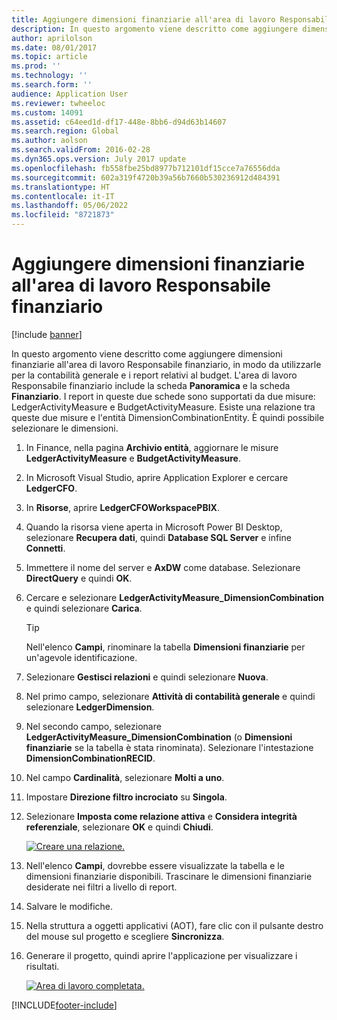 ```yaml
---
title: Aggiungere dimensioni finanziarie all'area di lavoro Responsabile finanziario
description: In questo argomento viene descritto come aggiungere dimensioni finanziarie all'area di lavoro Responsabile finanziario, in modo da utilizzarle per la contabilità generale e i report relativi al budget.
author: aprilolson
ms.date: 08/01/2017
ms.topic: article
ms.prod: ''
ms.technology: ''
ms.search.form: ''
audience: Application User
ms.reviewer: twheeloc
ms.custom: 14091
ms.assetid: c64eed1d-df17-448e-8bb6-d94d63b14607
ms.search.region: Global
ms.author: aolson
ms.search.validFrom: 2016-02-28
ms.dyn365.ops.version: July 2017 update
ms.openlocfilehash: fb558fbe25bd8977b712101df15cce7a76556dda
ms.sourcegitcommit: 602a319f4720b39a56b7660b530236912d484391
ms.translationtype: HT
ms.contentlocale: it-IT
ms.lasthandoff: 05/06/2022
ms.locfileid: "8721873"
---
```

# <a name="add-financial-dimensions-to-the-cfo-workspace"></a>Aggiungere dimensioni finanziarie all'area di lavoro Responsabile finanziario

[!include [banner](../includes/banner.md)]

In questo argomento viene descritto come aggiungere dimensioni finanziarie all'area di lavoro Responsabile finanziario, in modo da utilizzarle per la contabilità generale e i report relativi al budget. L'area di lavoro Responsabile finanziario include la scheda **Panoramica** e la scheda **Finanziario**. I report in queste due schede sono supportati da due misure: LedgerActivityMeasure e BudgetActivityMeasure. Esiste una relazione tra queste due misure e l'entità DimensionCombinationEntity. È quindi possibile selezionare le dimensioni.

1. In Finance, nella pagina **Archivio entità**, aggiornare le misure **LedgerActivityMeasure** e **BudgetActivityMeasure**.
2. In Microsoft Visual Studio, aprire Application Explorer e cercare **LedgerCFO**.
3. In **Risorse**, aprire **LedgerCFOWorkspacePBIX**.
4. Quando la risorsa viene aperta in Microsoft Power BI Desktop, selezionare **Recupera dati**, quindi **Database SQL Server** e infine **Connetti**.
5. Immettere il nome del server e **AxDW** come database. Selezionare **DirectQuery** e quindi **OK**.
6. Cercare e selezionare **LedgerActivityMeasure\_DimensionCombination** e quindi selezionare **Carica**.

    > [!TIP]
    > Nell'elenco **Campi**, rinominare la tabella **Dimensioni finanziarie** per un'agevole identificazione.

7. Selezionare **Gestisci relazioni** e quindi selezionare **Nuova**.
8. Nel primo campo, selezionare **Attività di contabilità generale** e quindi selezionare **LedgerDimension**.
9. Nel secondo campo, selezionare **LedgerActivityMeasure\_DimensionCombination** (o **Dimensioni finanziarie** se la tabella è stata rinominata). Selezionare l'intestazione **DimensionCombinationRECID**.
10. Nel campo **Cardinalità**, selezionare **Molti a uno**.
11. Impostare **Direzione filtro incrociato** su **Singola**.
12. Selezionare **Imposta come relazione attiva** e **Considera integrità referenziale**, selezionare **OK** e quindi **Chiudi**.

    [![Creare una relazione.](./media/Create-relationship.png)](./media/Create-relationship.png)

13. Nell'elenco **Campi**, dovrebbe essere visualizzate la tabella e le dimensioni finanziarie disponibili. Trascinare le dimensioni finanziarie desiderate nei filtri a livello di report.
14. Salvare le modifiche.
15. Nella struttura a oggetti applicativi (AOT), fare clic con il pulsante destro del mouse sul progetto e scegliere **Sincronizza**.
16. Generare il progetto, quindi aprire l'applicazione per visualizzare i risultati.

    [![Area di lavoro completata.](./media/workspace.png)](./media/workspace.png)


[!INCLUDE[footer-include](../../includes/footer-banner.md)]
